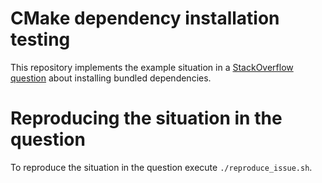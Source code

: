 # CMake dependency installation testing

This repository implements the example situation in a [StackOverflow question](https://stackoverflow.com/questions/52591766/how-do-i-install-bundled-interface-dependencies-with-modern-cmake) about installing bundled dependencies.

# Reproducing the situation in the question

To reproduce the situation in the question execute `./reproduce_issue.sh`.
